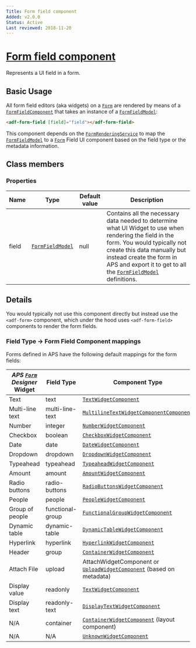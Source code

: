 ```yaml
---
Title: Form field component
Added: v2.0.0
Status: Active
Last reviewed: 2018-11-20
---
```


# [Form field component](../../../lib/core/form/components/form-field/form-field.component.ts "Defined in form-field.component.ts")

Represents a UI field in a form.

## Basic Usage

All form field editors (aka widgets) on a [`Form`](../../../lib/process-services/task-list/models/form.model.ts) are rendered by means of a [`FormFieldComponent`](../../core/components/form-field.component.md)
that takes an instance of a [`FormFieldModel`](../../core/models/form-field.model.md):

```html
<adf-form-field [field]="field"></adf-form-field>
```

This component depends on the [`FormRenderingService`](../../core/services/form-rendering.service.md) to map the [`FormFieldModel`](../../core/models/form-field.model.md) to a [`Form`](../../../lib/process-services/task-list/models/form.model.ts) Field UI component
based on the field type or the metadata information.

## Class members

### Properties

| Name | Type | Default value | Description |
| ---- | ---- | ------------- | ----------- |
| field | [`FormFieldModel`](../../core/models/form-field.model.md) | null | Contains all the necessary data needed to determine what UI Widget to use when rendering the field in the form. You would typically not create this data manually but instead create the form in APS and export it to get to all the [`FormFieldModel`](../../core/models/form-field.model.md) definitions. |

## Details

You would typically not use this component directly but instead use the `<adf-form>` component, which under the hood
uses `<adf-form-field>` components to render the form fields.

### Field Type -> Form Field Component mappings

Forms defined in APS have the following default mappings for the form fields:

| _APS [`Form`](../../../lib/process-services/task-list/models/form.model.ts) Designer_ Widget | Field Type | Component Type |
| -------------------------------------------------------------------------------------------- | ---------- | -------------- |
| Text | text | [`TextWidgetComponent`](../../../lib/core/form/components/widgets/text/text.widget.ts) |
| Multi-line text | multi-line-text | [`MultilineTextWidgetComponentComponent`](../../../lib/core/form/components/widgets/multiline-text/multiline-text.widget.ts) |
| Number | integer | [`NumberWidgetComponent`](../../../lib/core/form/components/widgets/number/number.widget.ts) |
| Checkbox | boolean | [`CheckboxWidgetComponent`](../../../lib/core/form/components/widgets/checkbox/checkbox.widget.ts) |
| Date | date | [`DateWidgetComponent`](../../../lib/core/form/components/widgets/date/date.widget.ts) |
| Dropdown | dropdown | [`DropdownWidgetComponent`](../../../lib/core/form/components/widgets/dropdown/dropdown.widget.ts) |
| Typeahead | typeahead | [`TypeaheadWidgetComponent`](../../../lib/core/form/components/widgets/typeahead/typeahead.widget.ts) |
| Amount | amount | [`AmountWidgetComponent`](../../../lib/core/form/components/widgets/amount/amount.widget.ts) |
| Radio buttons | radio-buttons | [`RadioButtonsWidgetComponent`](../../../lib/core/form/components/widgets/radio-buttons/radio-buttons.widget.ts) |
| People | people | [`PeopleWidgetComponent`](../../../lib/core/form/components/widgets/people/people.widget.ts) |
| Group of people | functional-group | [`FunctionalGroupWidgetComponent`](../../../lib/core/form/components/widgets/functional-group/functional-group.widget.ts) |
| Dynamic table | dynamic-table | [`DynamicTableWidgetComponent`](../../../lib/core/form/components/widgets/dynamic-table/dynamic-table.widget.ts) |
| Hyperlink | hyperlink | [`HyperlinkWidgetComponent`](../../../lib/core/form/components/widgets/hyperlink/hyperlink.widget.ts) |
| Header | group | [`ContainerWidgetComponent`](../../../lib/core/form/components/widgets/container/container.widget.ts) |
| Attach File | upload | AttachWidgetComponent or [`UploadWidgetComponent`](../../../lib/core/form/components/widgets/upload/upload.widget.ts) (based on metadata) |
| Display value | readonly | [`TextWidgetComponent`](../../../lib/core/form/components/widgets/text/text.widget.ts) |
| Display text | readonly-text | [`DisplayTextWidgetComponent`](../../../lib/core/form/components/widgets/display-text/display-text.widget.ts) |
| N/A | container | [`ContainerWidgetComponent`](../../../lib/core/form/components/widgets/container/container.widget.ts) (layout component) |
| N/A | N/A | [`UnknownWidgetComponent`](../../../lib/core/form/components/widgets/unknown/unknown.widget.ts) |
